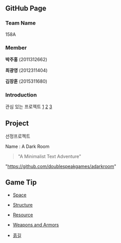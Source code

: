 ## GitHub Page

### Team Name

158A

### Member

**박주홍** (2011312662)

**최광영** (2012311404)

**김장훈** (2015311680)


### Introduction

관심 있는 프로젝트 [1](https://github.com/xbmc/xbmc) [2](https://github.com/showcases/icon-fonts) [3](https://github.com/crawl/crawl)


## Project

선정프로젝트

Name : A Dark Room 

> "A Minimalist Text Adventure"

"https://github.com/doublespeakgames/adarkroom"


## Game Tip



* [Space](https://github.com/17-1-SKKU-OSS/158A/wiki/Game-Tip-(Space))

* [Structure](https://github.com/17-1-SKKU-OSS/158A/wiki/Game-Tip-(Structure))

* [Resource](https://github.com/17-1-SKKU-OSS/158A/wiki/Game-Tip-(Resource))

* [Weapons and Armors](https://github.com/17-1-SKKU-OSS/158A/wiki/Game-Tip-(Weapons-and-Armor))

* [흙길](https://github.com/17-1-SKKU-OSS/158A/wiki/Game-Tip-(%ED%9D%99%EA%B8%B8))





